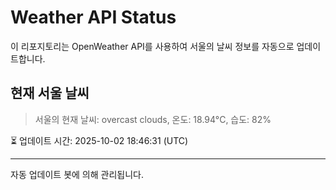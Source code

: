 
# Weather API Status

이 리포지토리는 OpenWeather API를 사용하여 서울의 날씨 정보를 자동으로 업데이트합니다.

## 현재 서울 날씨
> 서울의 현재 날씨: overcast clouds, 온도: 18.94°C, 습도: 82%

⏳ 업데이트 시간: 2025-10-02 18:46:31 (UTC)

---
자동 업데이트 봇에 의해 관리됩니다.
